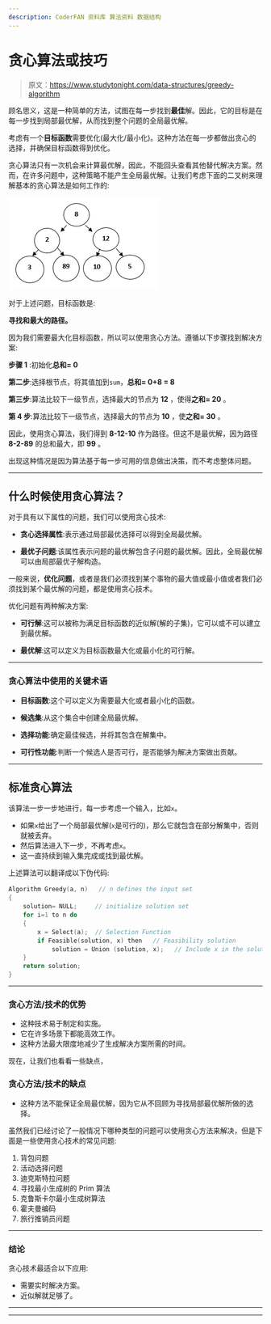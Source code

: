 ```yaml
---
description: CoderFAN 资料库 算法资料 数据结构
---
```


# 贪心算法或技巧

> 原文：<https://www.studytonight.com/data-structures/greedy-algorithm>

顾名思义，这是一种简单的方法，试图在每一步找到**最佳**解。因此，它的目标是在每一步找到局部最优解，从而找到整个问题的全局最优解。

考虑有一个**目标函数**需要优化(最大化/最小化)。这种方法在每一步都做出贪心的选择，并确保目标函数得到优化。

贪心算法只有一次机会来计算最优解，因此，不能回头查看其他替代解决方案。然而，在许多问题中，这种策略不能产生全局最优解。让我们考虑下面的二叉树来理解基本的贪心算法是如何工作的:

![Binary tree](img/c8c82290e9ed4a21a76ae2ae98f44232.png)

对于上述问题，目标函数是:

**寻找和最大的路径。**

因为我们需要最大化目标函数，所以可以使用贪心方法。遵循以下步骤找到解决方案:

**步骤 1** :初始化**总和= 0**

**第二步**:选择根节点，将其值加到`sum`，**总和= 0+8 = 8**

**第三步**:算法比较下一级节点，选择最大的节点为 **12** ，使得**之和= 20** 。

**第 4 步**:算法比较下一级节点，选择最大的节点为 **10** ，使**之和= 30** 。

因此，使用贪心算法，我们得到 **8-12-10** 作为路径。但这不是最优解，因为路径 **8-2-89** 的总和最大，即 **99** 。

出现这种情况是因为算法基于每一步可用的信息做出决策，而不考虑整体问题。

* * *

## 什么时候使用贪心算法？

对于具有以下属性的问题，我们可以使用贪心技术:

*   **贪心选择属性**:表示通过局部最优选择可以得到全局最优解。

*   **最优子问题**:该属性表示问题的最优解包含子问题的最优解。因此，全局最优解可以由局部最优子解构造。

一般来说，**优化问题**，或者是我们必须找到某个事物的最大值或最小值或者我们必须找到某个最优解的问题，都是使用贪心技术。

优化问题有两种解决方案:

*   **可行解**:这可以被称为满足目标函数的近似解(解的子集)，它可以或不可以建立到最优解。

*   **最优解**:这可以定义为目标函数最大化或最小化的可行解。

* * *

### 贪心算法中使用的关键术语

*   **目标函数**:这个可以定义为需要最大化或者最小化的函数。

*   **候选集**:从这个集合中创建全局最优解。

*   **选择功能**:确定最佳候选，并将其包含在解集中。

*   **可行性功能**:判断一个候选人是否可行，是否能够为解决方案做出贡献。

* * *

## 标准贪心算法

该算法一步一步地进行，每一步考虑一个输入，比如`x`。

*   如果`x`给出了一个局部最优解(`x`是可行的)，那么它就包含在部分解集中，否则就被丢弃。
*   然后算法进入下一步，不再考虑`x`。
*   这一直持续到输入集完成或找到最优解。

上述算法可以翻译成以下伪代码:

```cpp
Algorithm Greedy(a, n)   // n defines the input set
{
    solution= NULL;		// initialize solution set
	for i=1 to n do
	{
		x = Select(a);	// Selection Function
		if Feasible(solution, x) then 	// Feasibility solution
			solution = Union (solution, x);   // Include x in the solution set
	}
	return solution;
}

```

* * *

### 贪心方法/技术的优势

*   这种技术易于制定和实施。
*   它在许多场景下都能高效工作。
*   这种方法最大限度地减少了生成解决方案所需的时间。

现在，让我们也看看一些缺点，

### 贪心方法/技术的缺点

*   这种方法不能保证全局最优解，因为它从不回顾为寻找局部最优解所做的选择。

虽然我们已经讨论了一般情况下哪种类型的问题可以使用贪心方法来解决，但是下面是一些使用贪心技术的常见问题:

1.  背包问题
2.  活动选择问题
3.  迪克斯特拉问题
4.  寻找最小生成树的 Prim 算法
5.  克鲁斯卡尔最小生成树算法
6.  霍夫曼编码
7.  旅行推销员问题

* * *

### 结论

贪心技术最适合以下应用:

*   需要实时解决方案。
*   近似解就足够了。

* * *

* * *